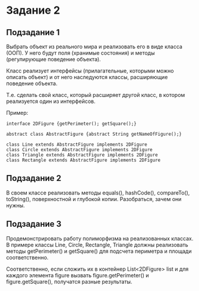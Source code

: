 # Задание 2
 
## Подзадание 1

Выбрать объект из реального мира и реализовать его в виде класса (ООП). У него будут поля (хранимые состояния) и методы (регулирующие поведение объекта).

Класс реализует интерфейсы (прилагательные, которыми можно описать объект) и от него наследуются классы, расширяющие поведение объекта.

Т.е. сделать свой класс, который расширяет другой класс, в котором реализуется один из интерфейсов.

Пример:

```
interface 2DFigure {getPerimeter(); getSquare();}

abstract class AbstractFigure {abstract String getNameOfFigure();}

class Line extends AbstractFigure implements 2DFigure
class Circle extends AbstractFigure implements 2DFigure
class Triangle extends AbstractFigure implements 2DFigure
class Rectangle extends AbstractFigure implements 2DFigure
```

## Подзадание 2 

В своем классе реализовать методы equals(), hashCode(), compareTo(), toString(), поверхностной и глубокой копии. Разобраться, зачем они нужны.

## Подзадание 3

Продемонстрировать работу полиморфизма на реализованных классах. В примере классы Line, Circle, Rectangle, Triangle должны реализовать методы getPerimeter() и getSquare() для подсчета периметра и площади соответственно. 

Соответственно, если сложить их в контейнер List<2DFigure> list и для каждого элемента figure вызвать figure.getPerimeter() и figure.getSquare(), получатся разные результаты.

